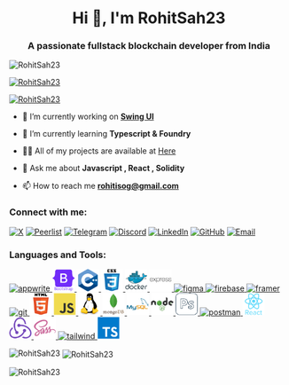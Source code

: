 <h1 align="center">Hi 👋, I'm RohitSah23</h1>
<h3 align="center">A passionate fullstack blockchain developer from India</h3>

<p align="left"> <img src="https://komarev.com/ghpvc/?username=RohitSah23&label=Profile%20views&color=0e75b6&style=flat" alt="RohitSah23" /> </p>

<p align="left"> <a href="https://github.com/ryo-ma/github-profile-trophy"><img src="https://github-profile-trophy.vercel.app/?username=RohitSah23" alt="RohitSah23" /></a> </p>
<p align="left"> <a href="https://twitter.com/RohitSah23" target="blank"><img src="https://img.shields.io/twitter/follow/RohitSah23?logo=twitter&style=for-the-badge" alt="RohitSah23" /></a> </p>

- 🔭 I’m currently working on **[Swing UI](https://swingui.com/)**

- 🌱 I’m currently learning **Typescript & Foundry**

- 👨‍💻 All of my projects are available at [Here](https://rohitsah23.vercel.app/)

- 💬 Ask me about **Javascript , React , Solidity**

- 📫 How to reach me **rohitisog@gmail.com**

<h3 align="left">Connect with me:</h3>

<p align="left">
  <a href="https://x.com/RohitSah23" target="_blank" rel="noopener"><img src="https://img.shields.io/badge/X-1DA1F2?style=flat&logo=x&logoColor=white" alt="X" /></a>
  <a href="https://peerlist.io/RohitSah23" target="_blank" rel="noopener"><img src="https://img.shields.io/badge/Peerlist-orange?style=flat&logo=peerlist&logoColor=white" alt="Peerlist" /></a>
  <a href="https://t.me/RohitSah23" target="_blank" rel="noopener"><img src="https://img.shields.io/badge/Telegram-0088cc?style=flat&logo=telegram&logoColor=white" alt="Telegram" /></a>
  <a href="https://discord.com/users/RohitSah23" target="_blank" rel="noopener"><img src="https://img.shields.io/badge/Discord-7289da?style=flat&logo=discord&logoColor=white" alt="Discord" /></a>
  <a href="https://linkedin.com/in/RohitSah32" target="_blank" rel="noopener"><img src="https://img.shields.io/badge/LinkedIn-0A66C2?style=flat&logo=linkedin&logoColor=white" alt="LinkedIn" /></a>
  <a href="https://github.com/RohitSah23" target="_blank" rel="noopener"><img src="https://img.shields.io/badge/GitHub-181717?style=flat&logo=github&logoColor=white" alt="GitHub" /></a>
  <a href="mailto:rohitisog@gmail.com"><img src="https://img.shields.io/badge/Email-D14836?style=flat-square&logo=gmail&logoColor=white" alt="Email" /></a>
</p>

<h3 align="left">Languages and Tools:</h3>
<p align="left"> <a href="https://appwrite.io" target="_blank" rel="noreferrer"> <img src="https://www.vectorlogo.zone/logos/appwriteio/appwriteio-icon.svg" alt="appwrite" width="40" height="40"/> </a> <a href="https://getbootstrap.com" target="_blank" rel="noreferrer"> <img src="https://raw.githubusercontent.com/devicons/devicon/master/icons/bootstrap/bootstrap-plain-wordmark.svg" alt="bootstrap" width="40" height="40"/> </a> <a href="https://www.w3schools.com/cpp/" target="_blank" rel="noreferrer"> <img src="https://raw.githubusercontent.com/devicons/devicon/master/icons/cplusplus/cplusplus-original.svg" alt="cplusplus" width="40" height="40"/> </a> <a href="https://www.w3schools.com/css/" target="_blank" rel="noreferrer"> <img src="https://raw.githubusercontent.com/devicons/devicon/master/icons/css3/css3-original-wordmark.svg" alt="css3" width="40" height="40"/> </a> <a href="https://www.docker.com/" target="_blank" rel="noreferrer"> <img src="https://raw.githubusercontent.com/devicons/devicon/master/icons/docker/docker-original-wordmark.svg" alt="docker" width="40" height="40"/> </a> <a href="https://expressjs.com" target="_blank" rel="noreferrer"> <img src="https://raw.githubusercontent.com/devicons/devicon/master/icons/express/express-original-wordmark.svg" alt="express" width="40" height="40"/> </a> <a href="https://www.figma.com/" target="_blank" rel="noreferrer"> <img src="https://www.vectorlogo.zone/logos/figma/figma-icon.svg" alt="figma" width="40" height="40"/> </a> <a href="https://firebase.google.com/" target="_blank" rel="noreferrer"> <img src="https://www.vectorlogo.zone/logos/firebase/firebase-icon.svg" alt="firebase" width="40" height="40"/> </a> <a href="https://www.framer.com/" target="_blank" rel="noreferrer"> <img src="https://www.vectorlogo.zone/logos/framer/framer-icon.svg" alt="framer" width="40" height="40"/> </a> <a href="https://git-scm.com/" target="_blank" rel="noreferrer"> <img src="https://www.vectorlogo.zone/logos/git-scm/git-scm-icon.svg" alt="git" width="40" height="40"/> </a> <a href="https://www.w3.org/html/" target="_blank" rel="noreferrer"> <img src="https://raw.githubusercontent.com/devicons/devicon/master/icons/html5/html5-original-wordmark.svg" alt="html5" width="40" height="40"/> </a> <a href="https://developer.mozilla.org/en-US/docs/Web/JavaScript" target="_blank" rel="noreferrer"> <img src="https://raw.githubusercontent.com/devicons/devicon/master/icons/javascript/javascript-original.svg" alt="javascript" width="40" height="40"/> </a> <a href="https://www.linux.org/" target="_blank" rel="noreferrer"> <img src="https://raw.githubusercontent.com/devicons/devicon/master/icons/linux/linux-original.svg" alt="linux" width="40" height="40"/> </a> <a href="https://www.mongodb.com/" target="_blank" rel="noreferrer"> <img src="https://raw.githubusercontent.com/devicons/devicon/master/icons/mongodb/mongodb-original-wordmark.svg" alt="mongodb" width="40" height="40"/> </a> <a href="https://www.mysql.com/" target="_blank" rel="noreferrer"> <img src="https://raw.githubusercontent.com/devicons/devicon/master/icons/mysql/mysql-original-wordmark.svg" alt="mysql" width="40" height="40"/> </a> <a href="https://nodejs.org" target="_blank" rel="noreferrer"> <img src="https://raw.githubusercontent.com/devicons/devicon/master/icons/nodejs/nodejs-original-wordmark.svg" alt="nodejs" width="40" height="40"/> </a> <a href="https://www.photoshop.com/en" target="_blank" rel="noreferrer"> <img src="https://raw.githubusercontent.com/devicons/devicon/master/icons/photoshop/photoshop-line.svg" alt="photoshop" width="40" height="40"/> </a> <a href="https://postman.com" target="_blank" rel="noreferrer"> <img src="https://www.vectorlogo.zone/logos/getpostman/getpostman-icon.svg" alt="postman" width="40" height="40"/> </a> <a href="https://reactjs.org/" target="_blank" rel="noreferrer"> <img src="https://raw.githubusercontent.com/devicons/devicon/master/icons/react/react-original-wordmark.svg" alt="react" width="40" height="40"/> </a> <a href="https://redux.js.org" target="_blank" rel="noreferrer"> <img src="https://raw.githubusercontent.com/devicons/devicon/master/icons/redux/redux-original.svg" alt="redux" width="40" height="40"/> </a> <a href="https://sass-lang.com" target="_blank" rel="noreferrer"> <img src="https://raw.githubusercontent.com/devicons/devicon/master/icons/sass/sass-original.svg" alt="sass" width="40" height="40"/> </a> <a href="https://tailwindcss.com/" target="_blank" rel="noreferrer"> <img src="https://www.vectorlogo.zone/logos/tailwindcss/tailwindcss-icon.svg" alt="tailwind" width="40" height="40"/> </a> <a href="https://www.typescriptlang.org/" target="_blank" rel="noreferrer"> <img src="https://raw.githubusercontent.com/devicons/devicon/master/icons/typescript/typescript-original.svg" alt="typescript" width="40" height="40"/> </a> </p>

<p><img align="left" src="https://github-readme-stats.vercel.app/api/top-langs?username=RohitSah23&show_icons=true&locale=en&layout=compact" alt="RohitSah23" /></p>

<p>&nbsp;<img align="center" src="https://github-readme-stats.vercel.app/api?username=RohitSah23&show_icons=true&locale=en" alt="RohitSah23" /></p>

<p><img align="center" src="https://github-readme-streak-stats.herokuapp.com/?user=RohitSah23&" alt="RohitSah23" /></p>
